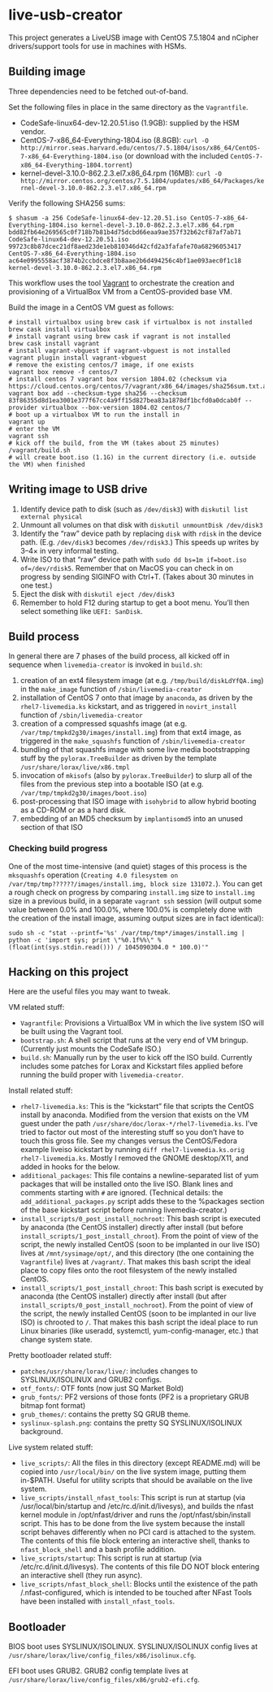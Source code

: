 # live-usb-creator

This project generates a LiveUSB image with CentOS 7.5.1804 and nCipher drivers/support tools for use in machines with
HSMs.

## Building image

Three dependencies need to be fetched out-of-band.

Set the following files in place in the same directory as the `Vagrantfile`.

* CodeSafe-linux64-dev-12.20.51.iso (1.9GB): supplied by the HSM vendor.
* CentOS-7-x86_64-Everything-1804.iso (8.8GB): `curl -O http://mirror.seas.harvard.edu/centos/7.5.1804/isos/x86_64/CentOS-7-x86_64-Everything-1804.iso` (or download with the
included `CentOS-7-x86_64-Everything-1804.torrent`)
* kernel-devel-3.10.0-862.2.3.el7.x86_64.rpm (16MB): `curl -O http://mirror.centos.org/centos/7.5.1804/updates/x86_64/Packages/kernel-devel-3.10.0-862.2.3.el7.x86_64.rpm`

Verify the following SHA256 sums:

```
$ shasum -a 256 CodeSafe-linux64-dev-12.20.51.iso CentOS-7-x86_64-Everything-1804.iso kernel-devel-3.10.0-862.2.3.el7.x86_64.rpm
bdd82fb64e269565c0f718b7b81b4d75dcbd66eaa9ae357f32b62cf87af7ab71  CodeSafe-linux64-dev-12.20.51.iso
99723c8b87dcec21df8aed23de1eb810346d42cfd2a3fafafe70a68296053417  CentOS-7-x86_64-Everything-1804.iso
ac64e0995558acf3874b2ccbdce8f3b8aae2b6d494256c4bf1ae093aec0f1c18  kernel-devel-3.10.0-862.2.3.el7.x86_64.rpm
```

This workflow uses the tool [Vagrant](https://www.vagrantup.com/) to orchestrate the creation and provisioning of a VirtualBox VM from a CentOS-provided base VM.

Build the image in a CentOS VM guest as follows:

```
# install virtualbox using brew cask if virtualbox is not installed
brew cask install virtualbox
# install vagrant using brew cask if vagrant is not installed
brew cask install vagrant
# install vagrant-vbguest if vagrant-vbguest is not installed
vagrant plugin install vagrant-vbguest
# remove the existing centos/7 image, if one exists
vagrant box remove -f centos/7
# install centos 7 vagrant box version 1804.02 (checksum via https://cloud.centos.org/centos/7/vagrant/x86_64/images/sha256sum.txt.asc)
vagrant box add --checksum-type sha256 --checksum 83f86355d8d1ea3001e377f67cc4a9ff15d827bea83a1878df1bcfd0a0dcab0f --provider virtualbox --box-version 1804.02 centos/7
# boot up a virtualbox VM to run the install in
vagrant up
# enter the VM
vagrant ssh
# kick off the build, from the VM (takes about 25 minutes)
/vagrant/build.sh
# will create boot.iso (1.1G) in the current directory (i.e. outside the VM) when finished
```

## Writing image to USB drive

1. Identify device path to disk (such as `/dev/disk3`) with `diskutil list external physical`
2. Unmount all volumes on that disk with `diskutil unmountDisk /dev/disk3`
3. Identify the “raw” device path by replacing `disk` with `rdisk` in the device path. (E.g. `/dev/disk3` becomes `/dev/rdisk3`.) This speeds up writes by 3–4× in very informal testing.
3. Write ISO to that “raw” device path with `sudo dd bs=1m if=boot.iso of=/dev/rdisk5`. Remember that on MacOS you can check in on progress by sending SIGINFO with Ctrl+T. (Takes about 30 minutes in one test.)
4. Eject the disk with `diskutil eject /dev/disk3`
5. Remember to hold F12 during startup to get a boot menu. You’ll then select something like `UEFI: SanDisk`.

## Build process

In general there are 7 phases of the build process, all kicked off in sequence when `livemedia-creator` is invoked in `build.sh`:

1. creation of an ext4 filesystem image (at e.g. `/tmp/build/diskLdYfQA.img`) in the `make_image` function of `/sbin/livemedia-creator`
2. installation of CentOS 7 onto that image by `anaconda`, as driven by the `rhel7-livemedia.ks` kickstart, and as triggered in `novirt_install` function of `/sbin/livemedia-creator`
3. creation of a compressed squashfs image (at e.g. `/var/tmp/tmpkd2g30/images/install.img`) from that ext4 image, as triggered in the `make_squashfs` function of `/sbin/livemedia-creator`
4. bundling of that squashfs image with some live media bootstrapping stuff by the `pylorax.TreeBuilder` as driven by the template `/usr/share/lorax/live/x86.tmpl`
5. invocation of `mkisofs` (also by `pylorax.TreeBuilder`) to slurp all of the files from the previous step into a bootable ISO (at e.g. `/var/tmp/tmpkd2g30/images/boot.iso`)
6. post-processing that ISO image with `isohybrid` to allow hybrid booting as a CD-ROM or as a hard disk.
7. embedding of an MD5 checksum by `implantisomd5` into an unused section of that ISO

### Checking build progress

One of the most time-intensive (and quiet) stages of this process is the `mksquashfs` operation (`Creating 4.0 filesystem on /var/tmp/tmp??????/images/install.img, block size 131072.`). You can get a rough check on progress by comparing `install.img` size to `install.img` size in a previous build, in a separate `vagrant ssh` session (will output some value between 0.0% and 100.0%, where 100.0% is completely done with the creation of the install image, assuming output sizes are in fact identical):

```
sudo sh -c "stat --printf='%s' /var/tmp/tmp*/images/install.img | python -c 'import sys; print \"%0.1f%%\" % (float(int(sys.stdin.read())) / 1045090304.0 * 100.0)'"
```

## Hacking on this project
Here are the useful files you may want to tweak.

VM related stuff:
* `Vagrantfile`: Provisions a VirtualBox VM in which the live system ISO will be built using the Vagrant tool.
* `bootstrap.sh`: A shell script that runs at the very end of VM bringup. (Currently just mounts the CodeSafe ISO.)
* `build.sh`: Manually run by the user to kick off the ISO build. Currently includes some patches for Lorax and Kickstart files applied before running the build proper with `livemedia-creator`.

Install related stuff:

* `rhel7-livemedia.ks`: This is the “kickstart” file that scripts the CentOS install by anaconda. Modified from the version that exists on the VM guest under the path `/usr/share/doc/lorax-*/rhel7-livemedia.ks`. I’ve tried to factor out most of the interesting stuff so you don’t have to touch this gross file. See my changes versus the CentOS/Fedora example liveiso kickstart by running `diff rhel7-livemedia.ks.orig rhel7-livemedia.ks`. Mostly I removed the GNOME desktop/X11, and added in hooks for the below.
* `additional_packages`: This file contains a newline-separated list of yum packages that will be installed onto the live ISO. Blank lines and comments starting with `#` are ignored. (Technical details: the `add_additional_packages.py` script adds these to the %packages section of the base kickstart script before running livemedia-creator.)
* `install_scripts/0_post_install_nochroot`: This bash script is executed by anaconda (the CentOS installer) directly after install (but before `install_scripts/1_post_install_chroot`). From the point of view of the script, the newly installed CentOS (soon to be implanted in our live ISO) lives at `/mnt/sysimage/opt/`, and this directory (the one containing the `Vagrantfile`) lives at `/vagrant/`. That makes this bash script the ideal place to copy files onto the root filesystem of the newly installed CentOS.
* `install_scripts/1_post_install_chroot`: This bash script is executed by anaconda (the CentOS installer) directly after install (but after `install_scripts/0_post_install_nochroot`). From the point of view of the script, the newly installed CentOS (soon to be implanted in our live ISO) is chrooted to `/`. That makes this bash script the ideal place to run Linux binaries (like useradd, systemctl, yum-config-manager, etc.) that change system state.

Pretty bootloader related stuff:
* `patches/usr/share/lorax/live/`: includes changes to SYSLINUX/ISOLINUX and GRUB2 configs.
* `otf_fonts/`: OTF fonts (now just SQ Market Bold)
* `grub_fonts/`: PF2 versions of those fonts (PF2 is a proprietary GRUB bitmap font format)
* `grub_themes/`: contains the pretty SQ GRUB theme.
* `syslinux-splash.png`: contains the pretty SQ SYSLINUX/ISOLINUX background.

Live system related stuff:

* `live_scripts/`: All the files in this directory (except README.md) will be copied into `/usr/local/bin/` on the live system image, putting them in-$PATH. Useful for utility scripts that should be available on the live system.
* `live_scripts/install_nfast_tools`: This script is run at startup (via /usr/local/bin/startup and /etc/rc.d/init.d/livesys), and builds the nfast kernel module in /opt/nfast/driver and runs the /opt/nfast/sbin/install script. This has to be done from the live system because the install script behaves differently when no PCI card is attached to the system. The contents of this file block entering an interactive shell, thanks to `nfast_block_shell` and a bash profile addition.
* `live_scripts/startup`: This script is run at startup (via /etc/rc.d/init.d/livesys). The contents of this file DO NOT block entering an interactive shell (they run async).
* `live_scripts/nfast_block_shell`: Blocks until the existence of the path /.nfast-configured, which is intended to be touched after NFast Tools have been installed with `install_nfast_tools`.

## Bootloader
BIOS boot uses SYSLINUX/ISOLINUX. SYSLINUX/ISOLINUX config lives at `/usr/share/lorax/live/config_files/x86/isolinux.cfg`.

EFI boot uses GRUB2. GRUB2 config template lives at `/usr/share/lorax/live/config_files/x86/grub2-efi.cfg`.
